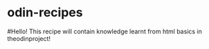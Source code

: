 # odin-recipes

#Hello! This recipe will contain knowledge learnt from html basics in theodinproject!
